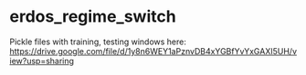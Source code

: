 # erdos_regime_switch


Pickle files with training, testing windows here: https://drive.google.com/file/d/1y8n6WEY1aPznvDB4xYGBfYvYxGAXI5UH/view?usp=sharing
